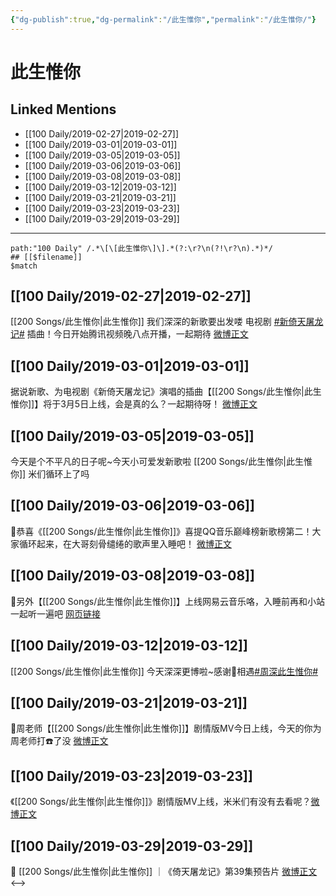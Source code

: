 ```yaml
---
{"dg-publish":true,"dg-permalink":"/此生惟你","permalink":"/此生惟你/"}
---
```


# 此生惟你

## Linked Mentions
- [[100 Daily/2019-02-27\|2019-02-27]]
- [[100 Daily/2019-03-01\|2019-03-01]]
- [[100 Daily/2019-03-05\|2019-03-05]]
- [[100 Daily/2019-03-06\|2019-03-06]]
- [[100 Daily/2019-03-08\|2019-03-08]]
- [[100 Daily/2019-03-12\|2019-03-12]]
- [[100 Daily/2019-03-21\|2019-03-21]]
- [[100 Daily/2019-03-23\|2019-03-23]]
- [[100 Daily/2019-03-29\|2019-03-29]]


---

```expander
path:"100 Daily" /.*\[\[此生惟你\]\].*(?:\r?\n(?!\r?\n).*)*/
## [[$filename]]
$match
```
## [[100 Daily/2019-02-27\|2019-02-27]]
[[200 Songs/此生惟你\|此生惟你]]
我们深深的新歌要出发喽
电视剧 [#新倚天屠龙记#](https://s.weibo.com/weibo?q=%23%E6%96%B0%E5%80%9A%E5%A4%A9%E5%B1%A0%E9%BE%99%E8%AE%B0%23) 插曲！今日开始腾讯视频晚八点开播，一起期待
[微博正文](https://weibo.com/detail/4344438518189643)
## [[100 Daily/2019-03-01\|2019-03-01]]
据说新歌、为电视剧《新倚天屠龙记》演唱的插曲【[[200 Songs/此生惟你\|此生惟你]]】将于3月5日上线，会是真的么？一起期待呀！
[微博正文](https://m.weibo.cn/6466290670/4345070868173839)

## [[100 Daily/2019-03-05\|2019-03-05]]
今天是个不平凡的日子呢~今天小可爱发新歌啦 [[200 Songs/此生惟你\|此生惟你]] 米们循环上了吗
[](https://m.weibo.cn/1736988591/4346484092917487)
## [[100 Daily/2019-03-06\|2019-03-06]]
📣恭喜《[[200 Songs/此生惟你\|此生惟你]]》喜提QQ音乐巅峰榜新歌榜第二！大家循环起来，在大哥刻骨缱绻的歌声里入睡吧！
[微博正文](https://m.weibo.cn/6466290670/4346940655922343)

## [[100 Daily/2019-03-08\|2019-03-08]]
📢另外【[[200 Songs/此生惟你\|此生惟你]]】上线网易云音乐咯，入睡前再和小站一起听一遍吧
[网页链接](https://weibo.cn/sinaurl?u=https%3A%2F%2Fmusic.163.com%2Fm%2Fsong%3Fid%3D1348548947%26userid%3D413180213%23%3Fthirdfrom%3Dsina)

## [[100 Daily/2019-03-12\|2019-03-12]]
[[200 Songs/此生惟你\|此生惟你]]
今天深深更博啦~感谢🙏相遇[#周深此生惟你#](https://s.weibo.com/weibo?q=%23%E5%91%A8%E6%B7%B1%E6%AD%A4%E7%94%9F%E6%83%9F%E4%BD%A0%23)
[](https://weibo.com/detail/4349108501725059)
## [[100 Daily/2019-03-21\|2019-03-21]]
📢周老师【[[200 Songs/此生惟你\|此生惟你]]】剧情版MV今日上线，今天的你为周老师打☎️了没
[微博正文](https://m.weibo.cn/6466290670/4352230318943516)
## [[100 Daily/2019-03-23\|2019-03-23]]
《[[200 Songs/此生惟你\|此生惟你]]》剧情版MV上线，米米们有没有去看呢？[微博正文](https://m.weibo.cn/6466290670/4352797703418125)
## [[100 Daily/2019-03-29\|2019-03-29]]
🌟 [[200 Songs/此生惟你\|此生惟你]] ｜《倚天屠龙记》第39集预告片
[微博正文](https://m.weibo.cn/6466290670/4355176141574358)
<-->